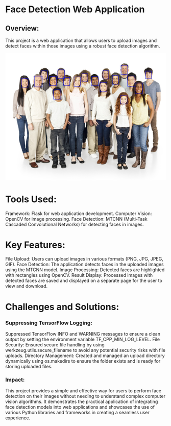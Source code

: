 
# Face Detection Web Application

## Overview:
This project is a web application that allows users to upload images and detect faces within those images using a robust face detection algorithm.

![Project Overview](uploads/result_1.jpg)

# Tools Used:

Framework: Flask for web application development.
Computer Vision: OpenCV for image processing.
Face Detection: MTCNN (Multi-Task Cascaded Convolutional Networks) for detecting faces in images.
# Key Features:

File Upload: Users can upload images in various formats (PNG, JPG, JPEG, GIF).
Face Detection: The application detects faces in the uploaded images using the MTCNN model.
Image Processing: Detected faces are highlighted with rectangles using OpenCV.
Result Display: Processed images with detected faces are saved and displayed on a separate page for the user to view and download.
# Challenges and Solutions:

### Suppressing TensorFlow Logging:
Suppressed TensorFlow INFO and WARNING messages to ensure a clean output by setting the environment variable TF_CPP_MIN_LOG_LEVEL.
File Security: Ensured secure file handling by using werkzeug.utils.secure_filename to avoid any potential security risks with file uploads.
Directory Management: Created and managed an upload directory dynamically using os.makedirs to ensure the folder exists and is ready for storing uploaded files.
### Impact:
This project provides a simple and effective way for users to perform face detection on their images without needing to understand complex computer vision algorithms. It demonstrates the practical application of integrating face detection models into web applications and showcases the use of various Python libraries and frameworks in creating a seamless user experience.
